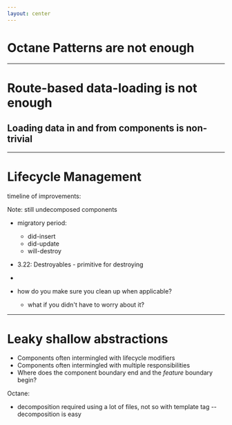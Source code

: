 ```yaml
---
layout: center
---
```


# Octane Patterns are not enough

<!-- 
There are specific patterns for which Resources 
fit really nicely in to these awkward situations.
-->

---

# Route-based data-loading is not enough

<h2 v-click>Loading data in and from components is non-trivial</h2>

---

# Lifecycle Management

timeline of improvements:

Note: still undecomposed components 
- migratory period:
  - did-insert 
  - did-update
  - will-destroy  


- 3.22: Destroyables - primitive for destroying 
- 
- how do you make sure you clean up when applicable?
  - what if you didn't have to worry about it?


---

# Leaky shallow abstractions 

- Components often intermingled with lifecycle modifiers
- Components often intermingled with multiple responsibilities
- Where does the component boundary end and the *feature* boundary begin?

Octane: 
- decomposition required using a lot of files, not so with template tag -- decomposition is easy 